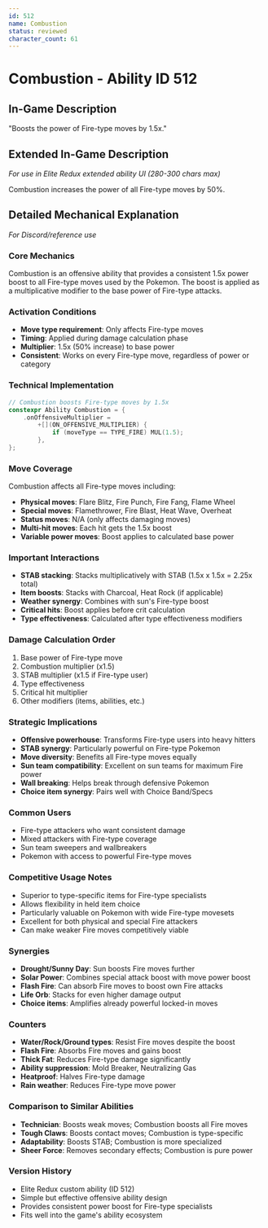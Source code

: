 ```yaml
---
id: 512
name: Combustion
status: reviewed
character_count: 61
---
```


# Combustion - Ability ID 512

## In-Game Description
"Boosts the power of Fire-type moves by 1.5x."

## Extended In-Game Description
*For use in Elite Redux extended ability UI (280-300 chars max)*

Combustion increases the power of all Fire-type moves by 50%. 

## Detailed Mechanical Explanation
*For Discord/reference use*

### Core Mechanics
Combustion is an offensive ability that provides a consistent 1.5x power boost to all Fire-type moves used by the Pokemon. The boost is applied as a multiplicative modifier to the base power of Fire-type attacks.

### Activation Conditions
- **Move type requirement**: Only affects Fire-type moves
- **Timing**: Applied during damage calculation phase
- **Multiplier**: 1.5x (50% increase) to base power
- **Consistent**: Works on every Fire-type move, regardless of power or category

### Technical Implementation
```c
// Combustion boosts Fire-type moves by 1.5x
constexpr Ability Combustion = {
    .onOffensiveMultiplier =
        +[](ON_OFFENSIVE_MULTIPLIER) {
            if (moveType == TYPE_FIRE) MUL(1.5);
        },
};
```

### Move Coverage
Combustion affects all Fire-type moves including:
- **Physical moves**: Flare Blitz, Fire Punch, Fire Fang, Flame Wheel
- **Special moves**: Flamethrower, Fire Blast, Heat Wave, Overheat
- **Status moves**: N/A (only affects damaging moves)
- **Multi-hit moves**: Each hit gets the 1.5x boost
- **Variable power moves**: Boost applies to calculated base power

### Important Interactions
- **STAB stacking**: Stacks multiplicatively with STAB (1.5x x 1.5x = 2.25x total)
- **Item boosts**: Stacks with Charcoal, Heat Rock (if applicable)
- **Weather synergy**: Combines with sun's Fire-type boost
- **Critical hits**: Boost applies before crit calculation
- **Type effectiveness**: Calculated after type effectiveness modifiers

### Damage Calculation Order
1. Base power of Fire-type move
2. Combustion multiplier (x1.5)
3. STAB multiplier (x1.5 if Fire-type user)
4. Type effectiveness
5. Critical hit multiplier
6. Other modifiers (items, abilities, etc.)

### Strategic Implications
- **Offensive powerhouse**: Transforms Fire-type users into heavy hitters
- **STAB synergy**: Particularly powerful on Fire-type Pokemon
- **Move diversity**: Benefits all Fire-type moves equally
- **Sun team compatibility**: Excellent on sun teams for maximum Fire power
- **Wall breaking**: Helps break through defensive Pokemon
- **Choice item synergy**: Pairs well with Choice Band/Specs

### Common Users
- Fire-type attackers who want consistent damage
- Mixed attackers with Fire-type coverage
- Sun team sweepers and wallbreakers
- Pokemon with access to powerful Fire-type moves

### Competitive Usage Notes
- Superior to type-specific items for Fire-type specialists
- Allows flexibility in held item choice
- Particularly valuable on Pokemon with wide Fire-type movesets
- Excellent for both physical and special Fire attackers
- Can make weaker Fire moves competitively viable

### Synergies
- **Drought/Sunny Day**: Sun boosts Fire moves further
- **Solar Power**: Combines special attack boost with move power boost
- **Flash Fire**: Can absorb Fire moves to boost own Fire attacks
- **Life Orb**: Stacks for even higher damage output
- **Choice items**: Amplifies already powerful locked-in moves

### Counters
- **Water/Rock/Ground types**: Resist Fire moves despite the boost
- **Flash Fire**: Absorbs Fire moves and gains boost
- **Thick Fat**: Reduces Fire-type damage significantly
- **Ability suppression**: Mold Breaker, Neutralizing Gas
- **Heatproof**: Halves Fire-type damage
- **Rain weather**: Reduces Fire-type move power

### Comparison to Similar Abilities
- **Technician**: Boosts weak moves; Combustion boosts all Fire moves
- **Tough Claws**: Boosts contact moves; Combustion is type-specific
- **Adaptability**: Boosts STAB; Combustion is more specialized
- **Sheer Force**: Removes secondary effects; Combustion is pure power

### Version History
- Elite Redux custom ability (ID 512)
- Simple but effective offensive ability design
- Provides consistent power boost for Fire-type specialists
- Fits well into the game's ability ecosystem